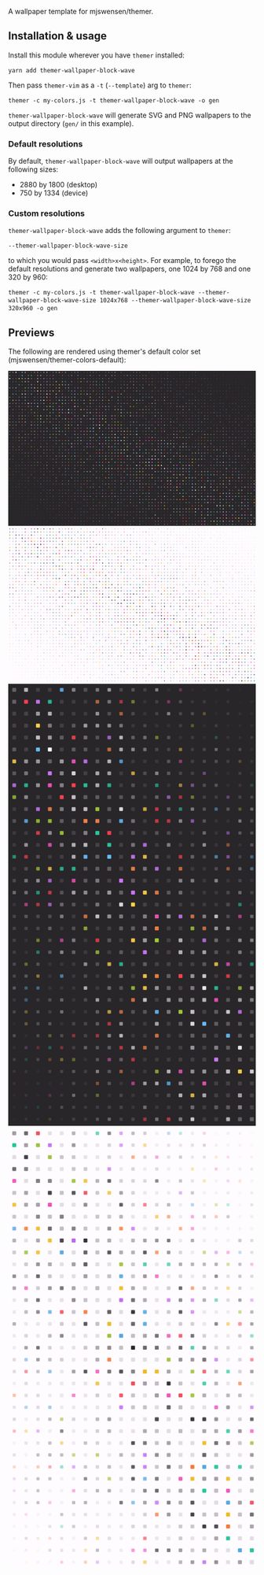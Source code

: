 A wallpaper template for mjswensen/themer.

## Installation & usage

Install this module wherever you have `themer` installed:

    yarn add themer-wallpaper-block-wave

Then pass `themer-vim` as a `-t` (`--template`) arg to `themer`:

    themer -c my-colors.js -t themer-wallpaper-block-wave -o gen

`themer-wallpaper-block-wave` will generate SVG and PNG wallpapers to the output directory (`gen/` in this example).

### Default resolutions

By default, `themer-wallpaper-block-wave` will output wallpapers at the following sizes:

* 2880 by 1800 (desktop)
* 750 by 1334 (device)

### Custom resolutions

`themer-wallpaper-block-wave` adds the following argument to `themer`:

    --themer-wallpaper-block-wave-size

to which you would pass `<width>x<height>`. For example, to forego the default resolutions and generate two wallpapers, one 1024 by 768 and one 320 by 960:

    themer -c my-colors.js -t themer-wallpaper-block-wave --themer-wallpaper-block-wave-size 1024x768 --themer-wallpaper-block-wave-size 320x960 -o gen

## Previews

The following are rendered using themer's default color set (mjswensen/themer-colors-default):

![dark desktop](/assets/desktop-dark.png)
![light desktop](/assets/desktop-light.png)
![dark device](/assets/device-dark.png)
![light device](/assets/device-light.png)
